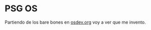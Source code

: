 PSG OS
======

Partiendo de los bare bones en [osdev.org](https://wiki.osdev.org/Bare_Bones)
voy a ver que me invento.
